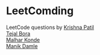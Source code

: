 # LeetComding
LeetCode questions by
[Krishna Patil](https://github.com/krishnapatil28113)
<br>
[Tejal Bora](https://github.com/tejalbora)
<br>
[Malhar Konde](https://github.com/mallhok)
<br>
[Manik Damle](https://github.com/manikdamle)
